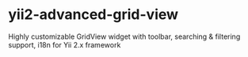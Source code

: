 # yii2-advanced-grid-view
Highly customizable GridView widget with toolbar, searching &amp; filtering support, i18n for Yii 2.x framework
